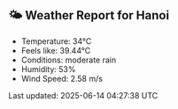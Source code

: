 <!-- WEATHER-START -->
## 🌤 Weather Report for Hanoi

- Temperature: 34°C
- Feels like: 39.44°C
- Conditions: moderate rain
- Humidity: 53%
- Wind Speed: 2.58 m/s

Last updated: 2025-06-14 04:27:38 UTC
<!-- WEATHER-END -->
